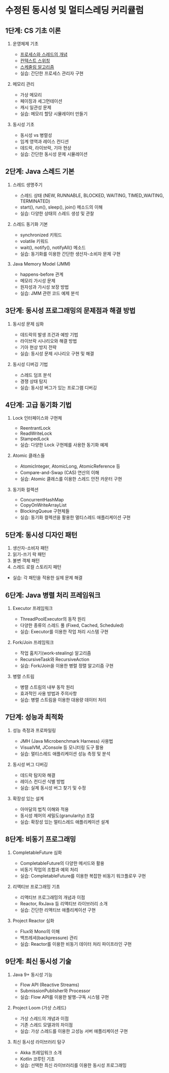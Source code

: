 # 수정된 동시성 및 멀티스레딩 커리큘럼

## 1단계: CS 기초 이론
1. 운영체제 기초
    - [프로세스와 스레드의 개념](/240810/Process_and_Thread.md)
    - [컨텍스트 스위칭](/240810/Context_Switching.md)
    - [스케줄링 알고리즘](/240810/Scheduling.md)
    - 실습: 간단한 프로세스 관리자 구현

2. 메모리 관리
    - 가상 메모리
    - 페이징과 세그먼테이션
    - 캐시 일관성 문제
    - 실습: 메모리 할당 시뮬레이터 만들기

3. 동시성 기초
    - 동시성 vs 병렬성
    - 임계 영역과 레이스 컨디션
    - 데드락, 라이브락, 기아 현상
    - 실습: 간단한 동시성 문제 시뮬레이션

## 2단계: Java 스레드 기본
1. 스레드 생명주기
    - 스레드 상태 (NEW, RUNNABLE, BLOCKED, WAITING, TIMED_WAITING, TERMINATED)
    - start(), run(), sleep(), join() 메소드의 이해
    - 실습: 다양한 상태의 스레드 생성 및 관찰

2. 스레드 동기화 기본
    - synchronized 키워드
    - volatile 키워드
    - wait(), notify(), notifyAll() 메소드
    - 실습: 동기화를 이용한 간단한 생산자-소비자 문제 구현

3. Java Memory Model (JMM)
    - happens-before 관계
    - 메모리 가시성 문제
    - 원자성과 가시성 보장 방법
    - 실습: JMM 관련 코드 예제 분석

## 3단계: 동시성 프로그래밍의 문제점과 해결 방법
1. 동시성 문제 심화
    - 데드락의 발생 조건과 예방 기법
    - 라이브락 시나리오와 해결 방법
    - 기아 현상 방지 전략
    - 실습: 동시성 문제 시나리오 구현 및 해결

2. 동시성 디버깅 기법
    - 스레드 덤프 분석
    - 경쟁 상태 탐지
    - 실습: 동시성 버그가 있는 프로그램 디버깅

## 4단계: 고급 동기화 기법
1. Lock 인터페이스와 구현체
    - ReentrantLock
    - ReadWriteLock
    - StampedLock
    - 실습: 다양한 Lock 구현체를 사용한 동기화 예제

2. Atomic 클래스들
    - AtomicInteger, AtomicLong, AtomicReference 등
    - Compare-and-Swap (CAS) 연산의 이해
    - 실습: Atomic 클래스를 이용한 스레드 안전 카운터 구현

3. 동기화 컬렉션
    - ConcurrentHashMap
    - CopyOnWriteArrayList
    - BlockingQueue 구현체들
    - 실습: 동기화 컬렉션을 활용한 멀티스레드 애플리케이션 구현

## 5단계: 동시성 디자인 패턴
1. 생산자-소비자 패턴
2. 읽기-쓰기 락 패턴
3. 불변 객체 패턴
4. 스레드 로컬 스토리지 패턴
- 실습: 각 패턴을 적용한 실제 문제 해결

## 6단계: Java 병렬 처리 프레임워크
1. Executor 프레임워크
    - ThreadPoolExecutor의 동작 원리
    - 다양한 종류의 스레드 풀 (Fixed, Cached, Scheduled)
    - 실습: Executor를 이용한 작업 처리 시스템 구현

2. Fork/Join 프레임워크
    - 작업 훔치기(work-stealing) 알고리즘
    - RecursiveTask와 RecursiveAction
    - 실습: Fork/Join을 이용한 병렬 정렬 알고리즘 구현

3. 병렬 스트림
    - 병렬 스트림의 내부 동작 원리
    - 효과적인 사용 방법과 주의사항
    - 실습: 병렬 스트림을 이용한 대용량 데이터 처리

## 7단계: 성능과 최적화
1. 성능 측정과 프로파일링
    - JMH (Java Microbenchmark Harness) 사용법
    - VisualVM, JConsole 등 모니터링 도구 활용
    - 실습: 멀티스레드 애플리케이션 성능 측정 및 분석

2. 동시성 버그 디버깅
    - 데드락 탐지와 해결
    - 레이스 컨디션 식별 방법
    - 실습: 실제 동시성 버그 찾기 및 수정

3. 확장성 있는 설계
    - 아마달의 법칙 이해와 적용
    - 동시성 제어의 세밀도(granularity) 조절
    - 실습: 확장성 있는 멀티스레드 애플리케이션 설계

## 8단계: 비동기 프로그래밍
1. CompletableFuture 심화
    - CompletableFuture의 다양한 메서드와 활용
    - 비동기 작업의 조합과 예외 처리
    - 실습: CompletableFuture를 이용한 복잡한 비동기 워크플로우 구현

2. 리액티브 프로그래밍 기초
    - 리액티브 프로그래밍의 개념과 이점
    - Reactor, RxJava 등 리액티브 라이브러리 소개
    - 실습: 간단한 리액티브 애플리케이션 구현

3. Project Reactor 심화
    - Flux와 Mono의 이해
    - 백프레셔(backpressure) 관리
    - 실습: Reactor를 이용한 비동기 데이터 처리 파이프라인 구현

## 9단계: 최신 동시성 기술
1. Java 9+ 동시성 기능
    - Flow API (Reactive Streams)
    - SubmissionPublisher와 Processor
    - 실습: Flow API를 이용한 발행-구독 시스템 구현

2. Project Loom (가상 스레드)
    - 가상 스레드의 개념과 이점
    - 기존 스레드 모델과의 차이점
    - 실습: 가상 스레드를 이용한 고성능 서버 애플리케이션 구현

3. 최신 동시성 라이브러리 탐구
    - Akka 프레임워크 소개
    - Kotlin 코루틴 기초
    - 실습: 선택한 최신 라이브러리를 이용한 동시성 프로그래밍
